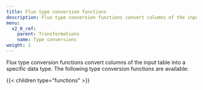 ```yaml
---
title: Flux type conversion functions
description: Flux type conversion functions convert columns of the input table into a specific data type.
menu:
  v2_0_ref:
    parent: Transformations
    name: Type conversions
weight: 1
---
```


Flux type conversion functions convert columns of the input table into a specific data type.
The following type conversion functions are available:

{{< children type="functions" >}}
